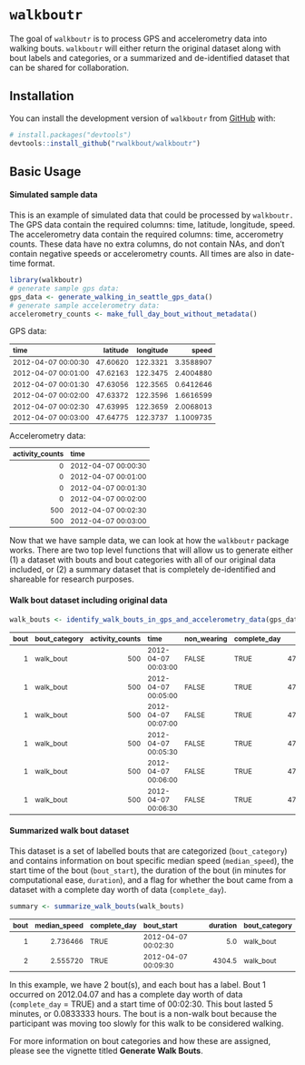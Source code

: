 
<!-- README.md is generated from README.Rmd. Please edit that file -->

# `walkboutr`

<!-- badges: start -->
<!-- badges: end -->

The goal of `walkboutr` is to process GPS and accelerometry data into
walking bouts. `walkboutr` will either return the original dataset along
with bout labels and categories, or a summarized and de-identified
dataset that can be shared for collaboration.

## Installation

You can install the development version of `walkboutr` from
[GitHub](https://github.com/) with:

``` r
# install.packages("devtools")
devtools::install_github("rwalkbout/walkboutr")
```

## Basic Usage

#### Simulated sample data

This is an example of simulated data that could be processed by
`walkboutr.` The GPS data contain the required columns: time, latitude,
longitude, speed. The accelerometry data contain the required columns:
time, accerometry counts. These data have no extra columns, do not
contain NAs, and don’t contain negative speeds or accelerometry counts.
All times are also in date-time format.

``` r
library(walkboutr)
# generate sample gps data:
gps_data <- generate_walking_in_seattle_gps_data() 
# generate sample accelerometry data:
accelerometry_counts <- make_full_day_bout_without_metadata() 
```

GPS data:
<table class="table" style="font-size: 12px; margin-left: auto; margin-right: auto;">
<thead>
<tr>
<th style="text-align:left;">
time
</th>
<th style="text-align:right;">
latitude
</th>
<th style="text-align:right;">
longitude
</th>
<th style="text-align:right;">
speed
</th>
</tr>
</thead>
<tbody>
<tr>
<td style="text-align:left;">
2012-04-07 00:00:30
</td>
<td style="text-align:right;">
47.60620
</td>
<td style="text-align:right;">
122.3321
</td>
<td style="text-align:right;">
3.3588907
</td>
</tr>
<tr>
<td style="text-align:left;">
2012-04-07 00:01:00
</td>
<td style="text-align:right;">
47.62163
</td>
<td style="text-align:right;">
122.3475
</td>
<td style="text-align:right;">
2.4004880
</td>
</tr>
<tr>
<td style="text-align:left;">
2012-04-07 00:01:30
</td>
<td style="text-align:right;">
47.63056
</td>
<td style="text-align:right;">
122.3565
</td>
<td style="text-align:right;">
0.6412646
</td>
</tr>
<tr>
<td style="text-align:left;">
2012-04-07 00:02:00
</td>
<td style="text-align:right;">
47.63372
</td>
<td style="text-align:right;">
122.3596
</td>
<td style="text-align:right;">
1.6616599
</td>
</tr>
<tr>
<td style="text-align:left;">
2012-04-07 00:02:30
</td>
<td style="text-align:right;">
47.63995
</td>
<td style="text-align:right;">
122.3659
</td>
<td style="text-align:right;">
2.0068013
</td>
</tr>
<tr>
<td style="text-align:left;">
2012-04-07 00:03:00
</td>
<td style="text-align:right;">
47.64775
</td>
<td style="text-align:right;">
122.3737
</td>
<td style="text-align:right;">
1.1009735
</td>
</tr>
</tbody>
</table>
Accelerometry data:
<table class="table" style="font-size: 12px; margin-left: auto; margin-right: auto;">
<thead>
<tr>
<th style="text-align:right;">
activity_counts
</th>
<th style="text-align:left;">
time
</th>
</tr>
</thead>
<tbody>
<tr>
<td style="text-align:right;">
0
</td>
<td style="text-align:left;">
2012-04-07 00:00:30
</td>
</tr>
<tr>
<td style="text-align:right;">
0
</td>
<td style="text-align:left;">
2012-04-07 00:01:00
</td>
</tr>
<tr>
<td style="text-align:right;">
0
</td>
<td style="text-align:left;">
2012-04-07 00:01:30
</td>
</tr>
<tr>
<td style="text-align:right;">
0
</td>
<td style="text-align:left;">
2012-04-07 00:02:00
</td>
</tr>
<tr>
<td style="text-align:right;">
500
</td>
<td style="text-align:left;">
2012-04-07 00:02:30
</td>
</tr>
<tr>
<td style="text-align:right;">
500
</td>
<td style="text-align:left;">
2012-04-07 00:03:00
</td>
</tr>
</tbody>
</table>
<p>
<p>
<p>

Now that we have sample data, we can look at how the `walkboutr` package
works. There are two top level functions that will allow us to generate
either (1) a dataset with bouts and bout categories with all of our
original data included, or (2) a summary dataset that is completely
de-identified and shareable for research purposes.

#### Walk bout dataset including original data

``` r
walk_bouts <- identify_walk_bouts_in_gps_and_accelerometry_data(gps_data,accelerometry_counts)
```

<table class="table table table" style="margin-left: auto; margin-right: auto; font-size: 12px; margin-left: auto; margin-right: auto; margin-left: auto; margin-right: auto;">
<thead>
<tr>
<th style="text-align:right;">
bout
</th>
<th style="text-align:left;">
bout_category
</th>
<th style="text-align:right;">
activity_counts
</th>
<th style="text-align:left;">
time
</th>
<th style="text-align:left;">
non_wearing
</th>
<th style="text-align:left;">
complete_day
</th>
<th style="text-align:right;">
latitude
</th>
<th style="text-align:right;">
longitude
</th>
<th style="text-align:right;">
speed
</th>
</tr>
</thead>
<tbody>
<tr>
<td style="text-align:right;">
1
</td>
<td style="text-align:left;">
walk_bout
</td>
<td style="text-align:right;">
500
</td>
<td style="text-align:left;">
2012-04-07 00:03:00
</td>
<td style="text-align:left;">
FALSE
</td>
<td style="text-align:left;">
TRUE
</td>
<td style="text-align:right;">
47.64775
</td>
<td style="text-align:right;">
122.3737
</td>
<td style="text-align:right;">
1.1009735
</td>
</tr>
<tr>
<td style="text-align:right;">
1
</td>
<td style="text-align:left;">
walk_bout
</td>
<td style="text-align:right;">
500
</td>
<td style="text-align:left;">
2012-04-07 00:05:00
</td>
<td style="text-align:left;">
FALSE
</td>
<td style="text-align:left;">
TRUE
</td>
<td style="text-align:right;">
47.69056
</td>
<td style="text-align:right;">
122.4165
</td>
<td style="text-align:right;">
2.7901428
</td>
</tr>
<tr>
<td style="text-align:right;">
1
</td>
<td style="text-align:left;">
walk_bout
</td>
<td style="text-align:right;">
500
</td>
<td style="text-align:left;">
2012-04-07 00:07:00
</td>
<td style="text-align:left;">
FALSE
</td>
<td style="text-align:left;">
TRUE
</td>
<td style="text-align:right;">
47.75155
</td>
<td style="text-align:right;">
122.4775
</td>
<td style="text-align:right;">
0.9801357
</td>
</tr>
<tr>
<td style="text-align:right;">
1
</td>
<td style="text-align:left;">
walk_bout
</td>
<td style="text-align:right;">
500
</td>
<td style="text-align:left;">
2012-04-07 00:05:30
</td>
<td style="text-align:left;">
FALSE
</td>
<td style="text-align:left;">
TRUE
</td>
<td style="text-align:right;">
47.70371
</td>
<td style="text-align:right;">
122.4296
</td>
<td style="text-align:right;">
2.7249735
</td>
</tr>
<tr>
<td style="text-align:right;">
1
</td>
<td style="text-align:left;">
walk_bout
</td>
<td style="text-align:right;">
500
</td>
<td style="text-align:left;">
2012-04-07 00:06:00
</td>
<td style="text-align:left;">
FALSE
</td>
<td style="text-align:left;">
TRUE
</td>
<td style="text-align:right;">
47.71635
</td>
<td style="text-align:right;">
122.4423
</td>
<td style="text-align:right;">
4.0867381
</td>
</tr>
<tr>
<td style="text-align:right;">
1
</td>
<td style="text-align:left;">
walk_bout
</td>
<td style="text-align:right;">
500
</td>
<td style="text-align:left;">
2012-04-07 00:06:30
</td>
<td style="text-align:left;">
FALSE
</td>
<td style="text-align:left;">
TRUE
</td>
<td style="text-align:right;">
47.73631
</td>
<td style="text-align:right;">
122.4622
</td>
<td style="text-align:right;">
3.0513150
</td>
</tr>
</tbody>
</table>

#### Summarized walk bout dataset

This dataset is a set of labelled bouts that are categorized
(`bout_category`) and contains information on bout specific median speed
(`median_speed`), the start time of the bout (`bout_start`), the
duration of the bout (in minutes for computational ease, `duration`),
and a flag for whether the bout came from a dataset with a complete day
worth of data (`complete_day`).

``` r
summary <- summarize_walk_bouts(walk_bouts)
```

<table class="table" style="font-size: 12px; margin-left: auto; margin-right: auto;">
<thead>
<tr>
<th style="text-align:right;">
bout
</th>
<th style="text-align:right;">
median_speed
</th>
<th style="text-align:left;">
complete_day
</th>
<th style="text-align:left;">
bout_start
</th>
<th style="text-align:right;">
duration
</th>
<th style="text-align:left;">
bout_category
</th>
</tr>
</thead>
<tbody>
<tr>
<td style="text-align:right;">
1
</td>
<td style="text-align:right;">
2.736466
</td>
<td style="text-align:left;">
TRUE
</td>
<td style="text-align:left;">
2012-04-07 00:02:30
</td>
<td style="text-align:right;">
5.0
</td>
<td style="text-align:left;">
walk_bout
</td>
</tr>
<tr>
<td style="text-align:right;">
2
</td>
<td style="text-align:right;">
2.555720
</td>
<td style="text-align:left;">
TRUE
</td>
<td style="text-align:left;">
2012-04-07 00:09:30
</td>
<td style="text-align:right;">
4304.5
</td>
<td style="text-align:left;">
walk_bout
</td>
</tr>
</tbody>
</table>

In this example, we have 2 bout(s), and each bout has a label. Bout 1
occurred on 2012.04.07 and has a complete day worth of data
(`complete_day` = TRUE) and a start time of 00:02:30. This bout lasted 5
minutes, or 0.0833333 hours. The bout is a non-walk bout because the
participant was moving too slowly for this walk to be considered
walking.

For more information on bout categories and how these are assigned,
please see the vignette titled **Generate Walk Bouts**.
